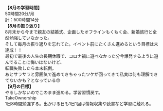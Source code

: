 **【8月の学習時間】**<br>
50時間20分/月<br>
計：500時間14分<br>
**【8月の振り返り】**<br>
8月末から今まで親友の結婚式、企画したオフラインもくもく会、新婚旅行と全然勉強していなかった。<br>
そして毎月の振り返りを忘れてた。イベント前にたくさん進めるという目標は未達成！！<br>
最初で最後の人生の長期休暇で、コロナ禍に遊べなかった分今爆発するように遊んでることに悔いはないけど、<br>
転職失敗したら本末転倒。<br>
あとサラサラと雰囲気で進めてきちゃったツケが回ってきて私実は何も理解できてないかも？となっている🙃<br>
**【9月の目標】**<br>
やるしかないのでこのまま進める。学習習慣戻す。<br>
TakeOwnership<br>
1日8時間勉強する。出かける日も1日1回は情報収集や読書など学習に触れる。<br>
